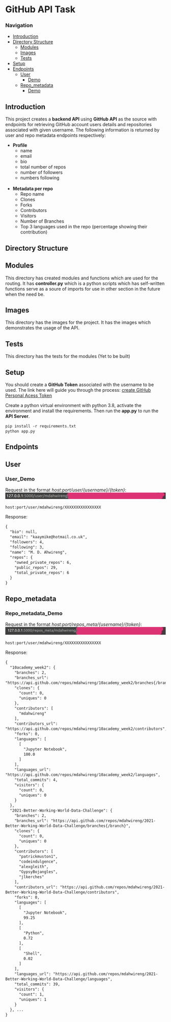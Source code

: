 # GitHub API Task
### Navigation
  - [Introduction](##introduction)
  - [Directory Structure](##directory-structure)
    - [Modules](##modules)
    - [Images](##images)
    - [Tests](##tests)
  - [Setup](##setup)
  - [Endpoints](##endpoints)
    - [User](##user)
        - [Demo](###user_demo)
    - [Repo_metadata](##repo_metadata)
        - [Demo](###Repo_metadata_demo)

## Introduction
This project creates a **backend API** using **GitHub API** as the source with endpoints for retrieving GitHub account users details and repositories associated with given username. The following information is returned by user and repo metadata endpoints respectively:
<ul>
    <li>
        <b>Profile</b>
            <ul>
               <li> name </li>
               <li> email </li>
               <li> bio </li>
               <li> total number of repos </li>
               <li> number of followers </li>
               <li> numbers following </li>
            </ul>
    </li> </br>
    <li>
        <b>Metadata per repo</b>
            <ul>
               <li> Repo name </li>
               <li> Clones </li>
               <li> Forks </li>
               <li> Contributors </li>
               <li> Visitors </li>
               <li> Number of Branches </li>
               <li> Top 3 languages used in the repo (percentage showing their contribution)  </li>
            </ul>
    </li>
</ul>


## Directory Structure
## Modules
This directory has created modules and functions which are used for the routing. It has **controller.py** which is a python scripts which has self-written functions serve as a soure of imports for use in other section in the future when the need be.

## Images
This directory has the images for the project. It has the images which demonstrates the usage of the API.

## Tests
This directory has the tests for the modules (Yet to be built)

## Setup
You should create a **GitHub Token** associated with the username to be used. The link here will guide you through the process: [create GitHub Personal Acess Token](##https://docs.github.com/en/authentication/keeping-your-account-and-data-secure/creating-a-personal-access-token)

Create a python virtual environment with python 3.8, activate the environment and install the requirements. Then run the **app.py** to run the **API Server**.

```
pip install -r requirements.txt
python app.py
```

## Endpoints
## User
### User_Demo

Request in the format <em>host:port/user/{username}/{token}</em>:
 <img src='images/user_endpoint_request.jpeg'>
```
host:port/user/mdahwireng/XXXXXXXXXXXXXXXX
```
 
Response:
```
{
  "bio": null, 
  "email": "kaaymike@hotmail.co.uk", 
  "followers": 4, 
  "following": 3, 
  "name": "M. D. Ahwireng", 
  "repos": {
    "owned_private_repos": 6, 
    "public_repos": 29, 
    "total_private_repos": 6
  }
}
```

## Repo_metadata
### Repo_metadata_Demo

Request in the format <em>host:port/repos_meta/{username}/{token}</em>:
<img src='images/repo_meta_endpoint_request.jpeg'>
```
host:port/user/mdahwireng/XXXXXXXXXXXXXXXX
```

Response:
```
{
  "10academy_week2": {
    "branches": 2, 
    "branches_url": "https://api.github.com/repos/mdahwireng/10academy_week2/branches{/branch}", 
    "clones": {
      "count": 0, 
      "uniques": 0
    }, 
    "contributors": [
      "mdahwireng"
    ], 
    "contributors_url": "https://api.github.com/repos/mdahwireng/10academy_week2/contributors", 
    "forks": 0, 
    "languages": [
      [
        "Jupyter Notebook", 
        100.0
      ]
    ], 
    "languages_url": "https://api.github.com/repos/mdahwireng/10academy_week2/languages", 
    "total_commits": 4, 
    "visitors": {
      "count": 0, 
      "uniques": 0
    }
  }, 
  "2021-Better-Working-World-Data-Challenge": {
    "branches": 2, 
    "branches_url": "https://api.github.com/repos/mdahwireng/2021-Better-Working-World-Data-Challenge/branches{/branch}", 
    "clones": {
      "count": 0, 
      "uniques": 0
    }, 
    "contributors": [
      "patrickmuston1", 
      "codeindulgence", 
      "alexgleith", 
      "GypsyBojangles", 
      "jlkerches"
    ], 
    "contributors_url": "https://api.github.com/repos/mdahwireng/2021-Better-Working-World-Data-Challenge/contributors", 
    "forks": 0, 
    "languages": [
      [
        "Jupyter Notebook", 
        99.25
      ], 
      [
        "Python", 
        0.72
      ], 
      [
        "Shell", 
        0.02
      ]
    ], 
    "languages_url": "https://api.github.com/repos/mdahwireng/2021-Better-Working-World-Data-Challenge/languages", 
    "total_commits": 39, 
    "visitors": {
      "count": 1, 
      "uniques": 1
    }
  }, ...
}
```


